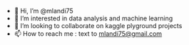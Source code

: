 - 👋 Hi, I’m @mlandi75
- 👀 I’m interested in data analysis and machine learning
-  💞️ I’m looking to collaborate on kaggle plyground projects
- 📫 How to reach me : text to mlandi75@gmail.com

<!---
mlandi75/mlandi75 is a ✨ special ✨ repository because its `README.md` (this file) appears on your GitHub profile.
You can click the Preview link to take a look at your changes.
--->
